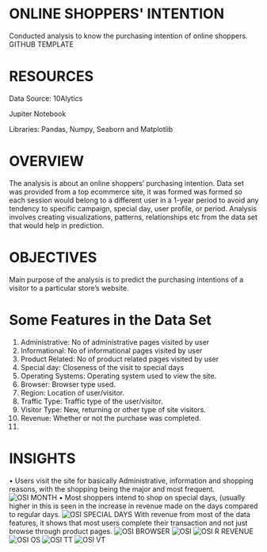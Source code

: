 # ONLINE SHOPPERS' INTENTION
Conducted analysis to know the purchasing intention of online shoppers.
GITHUB TEMPLATE

# RESOURCES

Data Source: 10Alytics

Jupiter Notebook

Libraries: Pandas, Numpy, Seaborn and Matplotlib


# OVERVIEW
The analysis is about an online shoppers’ purchasing intention. Data set was provided from a top ecommerce site, it was formed was formed so each session would belong to a different user in a 1-year period to avoid any tendency to specific campaign, special day, user profile, or period.
Analysis involves creating visualizations, patterns, relationships etc from the data set that would help in prediction.

# OBJECTIVES
Main purpose of the analysis is to predict the purchasing intentions of a visitor to a particular store’s website.

# Some Features in the Data Set
1.	Administrative: No of administrative pages visited by user
2.	Informational: No of informational pages visited by user
3.	Product Related: No of product related pages visited by user
4.	Special day: Closeness of the visit to special days
5.	Operating Systems: Operating system used to view the site.
6.	Browser: Browser type used.
7.	Region: Location of user/visitor.
8.	Traffic Type: Traffic type of the user/visitor.
9.	Visitor Type: New, returning or other type of site visitors.
10.	Revenue: Whether or not the purchase was completed.
11.	



# INSIGHTS 

•	Users visit the site for basically Administrative, information and shopping reasons, with the shopping being the major and most frequent.
![OSI MONTH](https://user-images.githubusercontent.com/81014662/231258548-97ee67e8-d54c-456d-bde3-f74fa45d6446.png)
•	Most shoppers intend to shop on special days, (usually higher in this is seen in the increase in revenue made on the days compared to regular days.
![OSI SPECIAL DAYS](https://user-images.githubusercontent.com/81014662/231245682-6d108fc6-f4c4-4f36-bd21-34dcef8f8889.png)
With revenue from most of the data features, it shows that most users complete their transaction and not just browse through product pages.
![OSI BROWSER](https://user-images.githubusercontent.com/81014662/231255563-eeb2e048-edc3-4308-a2a0-c276a54469f3.png)
![OSI ](https://user-images.githubusercontent.com/81014662/231245970-97a4003c-c37f-4718-aabb-7428227120d6.png)
![OSI R REVENUE](https://user-images.githubusercontent.com/81014662/231256569-f898c0cb-c1ff-4e7e-86ea-364038252ee2.png)
![OSI OS](https://user-images.githubusercontent.com/81014662/231258634-95e85bad-897f-47a7-aa32-5a47ef71ff6e.png)
![OSI TT](https://user-images.githubusercontent.com/81014662/231258969-57e94818-fba7-4ab6-8baf-71c7562b4452.png)
![OSI VT](https://user-images.githubusercontent.com/81014662/231259989-571545d9-2e58-404f-bf1b-114efe248cc0.png)
